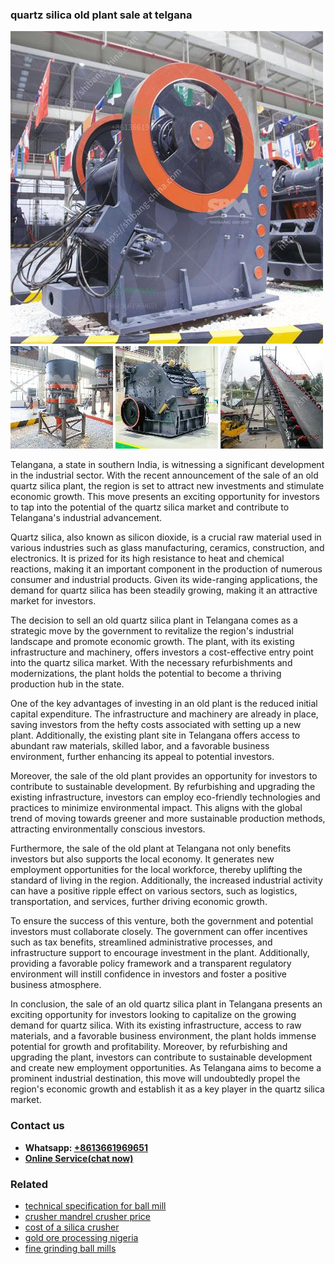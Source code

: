 <h3>quartz silica old plant sale at telgana</h3><img src='1704856971.jpg' alt=''><p>Telangana, a state in southern India, is witnessing a significant development in the industrial sector. With the recent announcement of the sale of an old quartz silica plant, the region is set to attract new investments and stimulate economic growth. This move presents an exciting opportunity for investors to tap into the potential of the quartz silica market and contribute to Telangana's industrial advancement.</p><p>Quartz silica, also known as silicon dioxide, is a crucial raw material used in various industries such as glass manufacturing, ceramics, construction, and electronics. It is prized for its high resistance to heat and chemical reactions, making it an important component in the production of numerous consumer and industrial products. Given its wide-ranging applications, the demand for quartz silica has been steadily growing, making it an attractive market for investors.</p><p>The decision to sell an old quartz silica plant in Telangana comes as a strategic move by the government to revitalize the region's industrial landscape and promote economic growth. The plant, with its existing infrastructure and machinery, offers investors a cost-effective entry point into the quartz silica market. With the necessary refurbishments and modernizations, the plant holds the potential to become a thriving production hub in the state.</p><p>One of the key advantages of investing in an old plant is the reduced initial capital expenditure. The infrastructure and machinery are already in place, saving investors from the hefty costs associated with setting up a new plant. Additionally, the existing plant site in Telangana offers access to abundant raw materials, skilled labor, and a favorable business environment, further enhancing its appeal to potential investors.</p><p>Moreover, the sale of the old plant provides an opportunity for investors to contribute to sustainable development. By refurbishing and upgrading the existing infrastructure, investors can employ eco-friendly technologies and practices to minimize environmental impact. This aligns with the global trend of moving towards greener and more sustainable production methods, attracting environmentally conscious investors.</p><p>Furthermore, the sale of the old plant at Telangana not only benefits investors but also supports the local economy. It generates new employment opportunities for the local workforce, thereby uplifting the standard of living in the region. Additionally, the increased industrial activity can have a positive ripple effect on various sectors, such as logistics, transportation, and services, further driving economic growth.</p><p>To ensure the success of this venture, both the government and potential investors must collaborate closely. The government can offer incentives such as tax benefits, streamlined administrative processes, and infrastructure support to encourage investment in the plant. Additionally, providing a favorable policy framework and a transparent regulatory environment will instill confidence in investors and foster a positive business atmosphere.</p><p>In conclusion, the sale of an old quartz silica plant in Telangana presents an exciting opportunity for investors looking to capitalize on the growing demand for quartz silica. With its existing infrastructure, access to raw materials, and a favorable business environment, the plant holds immense potential for growth and profitability. Moreover, by refurbishing and upgrading the plant, investors can contribute to sustainable development and create new employment opportunities. As Telangana aims to become a prominent industrial destination, this move will undoubtedly propel the region's economic growth and establish it as a key player in the quartz silica market.</p><h3>Contact us</h3><ul><li><strong>Whatsapp:&nbsp;<a href="https://wa.me/8613661969651">+8613661969651</a></strong></li><li><a href="https://swt.shibang-china.com/?git&amp;zhl&amp;quartz silica old plant sale at telgana"><strong>Online Service(chat now)</strong></a></li></ul><h3>Related</h3><ul><li><a href='technical specification for ball mill.md'>technical specification for ball mill</a></li><li><a href='crusher mandrel crusher price.md'>crusher mandrel crusher price</a></li><li><a href='cost of a silica crusher.md'>cost of a silica crusher</a></li><li><a href='gold ore processing nigeria.md'>gold ore processing nigeria</a></li><li><a href='fine grinding ball mills.md'>fine grinding ball mills</a></li></ul>